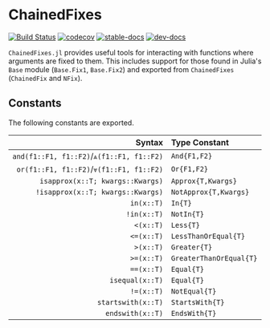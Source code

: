 # ChainedFixes

[![Build Status](https://travis-ci.com/Tokazama/ChainedFixes.jl.svg?branch=master)](https://travis-ci.com/Tokazama/ChainedFixes.jl) [![codecov](https://codecov.io/gh/Tokazama/ChainedFixes.jl/branch/master/graph/badge.svg)](https://codecov.io/gh/Tokazama/ChainedFixes.jl)
[![stable-docs](https://img.shields.io/badge/docs-stable-blue.svg)](https://Tokazama.github.io/ChainedFixes.jl/stable)
[![dev-docs](https://img.shields.io/badge/docs-dev-blue.svg)](https://Tokazama.github.io/ChainedFixes.jl/dev)

`ChainedFixes.jl` provides useful tools for interacting with functions where arguments are fixed to them.
This includes support for those found in Julia's `Base` module (`Base.Fix1`, `Base.Fix2`) and exported from `ChainedFixes` (`ChainedFix` and `NFix`).


## Constants

The following constants are exported.

| Syntax                                    | Type Constant           |
|------------------------------------------:|:------------------------|
| `and(f1::F1, f1::F2)`/`⩓(f1::F1, f1::F2)` | `And{F1,F2}`            |
| `or(f1::F1, f1::F2)`/`⩔(f1::F1, f1::F2)`  | `Or{F1,F2}`             |
| `isapprox(x::T; kwargs::Kwargs)`          | `Approx{T,Kwargs}`      |
| `!isapprox(x::T; kwargs::Kwargs)`         | `NotApprox{T,Kwargs}`   |
| `in(x::T)`                                | `In{T}`                 |
| `!in(x::T)`                               | `NotIn{T}`              |
| `<(x::T)`                                 | `Less{T}`               |
| `<=(x::T)`                                | `LessThanOrEqual{T}`    |
| `>(x::T)`                                 | `Greater{T}`            |
| `>=(x::T)`                                | `GreaterThanOrEqual{T}` |
| `==(x::T)`                                | `Equal{T}`              |
| `isequal(x::T)`                           | `Equal{T}`              |
| `!=(x::T)`                                | `NotEqual{T}`           |
| `startswith(x::T)`                        | `StartsWith{T}`         |
| `endswith(x::T)`                          | `EndsWith{T}`           |


